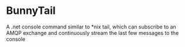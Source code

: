 BunnyTail
=========

A .net console command similar to *nix tail, which can subscribe to an AMQP exchange and continuously stream the last few messages to the console